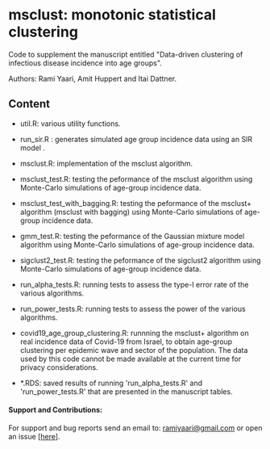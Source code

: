 # msclust: monotonic statistical clustering

Code to supplement the manuscript entitled "Data-driven clustering of infectious disease incidence into age groups". 

Authors: Rami Yaari, Amit Huppert and Itai Dattner.

## Content

- util.R: various utility functions.

- run_sir.R : generates simulated age group incidence data using an SIR model .

- msclust.R: implementation of the msclust algorithm.

- msclust_test.R: testing the peformance of the msclust algorithm using Monte-Carlo simulations of age-group incidence data.

- msclust_test_with_bagging.R: testing the peformance of the msclust+ algorithm (msclust with bagging) using Monte-Carlo simulations of age-group incidence data.

- gmm_test.R: testing the peformance of the Gaussian mixture model algorithm using Monte-Carlo simulations of age-group incidence data.

- sigclust2_test.R: testing the peformance of the sigclust2 algorithm using Monte-Carlo simulations of age-group incidence data.

- run_alpha_tests.R: running tests to assess the type-I error rate of the various algorithms.

- run_power_tests.R: running tests to assess the power of the various algorithms.

- covid19_age_group_clustering.R: runnning the msclust+ algorithm on real incidence data of Covid-19 from Israel, to obtain age-group clustering per epidemic wave and sector of the population. The data used by this code cannot be made available at the current time for privacy considerations. 

- \*.RDS: saved results of running \'run_alpha_tests.R\' and \'run_power_tests.R\' that are presented in the manuscript tables.

#### Support and Contributions:
For support and bug reports send an email to: ramiyaari@gmail.com or open an issue [<a href="https://github.com/ramiyaari/simode/issues">here</a>].
